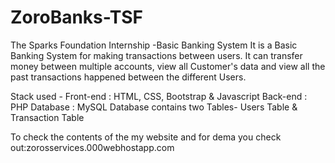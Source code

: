 # ZoroBanks-TSF
The Sparks Foundation Internship -Basic Banking System
It is a Basic Banking System for making transactions between users. It can transfer money between multiple accounts, view all Customer's data and view all the past transactions happened between the different Users.

Stack used - Front-end : HTML, CSS, Bootstrap & Javascript 
             Back-end : PHP Database : MySQL
Database contains two Tables- Users Table & Transaction Table

To check the contents of the my website and for dema you check out:zorosservices.000webhostapp.com
